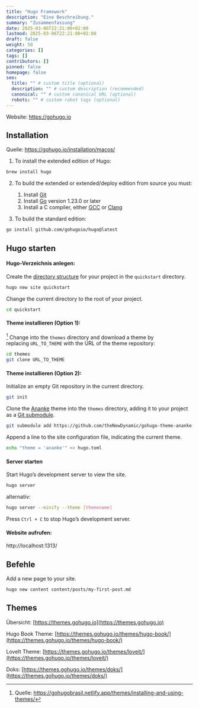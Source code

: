 ```yaml
---
title: "Hugo Framework"
description: "Eine Beschreibung."
summary: "Zusammenfassung"
date: 2025-03-06T22:21:00+02:00
lastmod: 2025-03-06T22:21:00+02:00
draft: false
weight: 50
categories: []
tags: []
contributors: []
pinned: false
homepage: false
seo:
  title: "" # custom title (optional)
  description: "" # custom description (recommended)
  canonical: "" # custom canonical URL (optional)
  robots: "" # custom robot tags (optional)
---
```


Website:
https://gohugo.io


## Installation

Quelle:
https://gohugo.io/installation/macos/


1) To install the extended edition of Hugo:
```sh
brew install hugo
```

2) To build the extended or extended/deploy edition from source you must:
	1. Install [Git](https://git-scm.com/)
	2. Install [Go](https://go.dev/) version 1.23.0 or later
	3. Install a C compiler, either [GCC](https://gcc.gnu.org/) or [Clang](https://clang.llvm.org/)

3) To build the standard edition:
```sh
go install github.com/gohugoio/hugo@latest
```


## Hugo starten

#### Hugo-Verzeichnis anlegen:

Create the [directory structure](https://gohugo.io/getting-started/directory-structure/) for your project in the `quickstart` directory.
```sh
hugo new site quickstart
```

Change the current directory to the root of your project.
```sh
cd quickstart
```

#### Theme installieren (Option 1):

[^1] Change into the `themes` directory and download a theme by replacing `URL_TO_THEME` with the URL of the theme repository:
```sh
cd themes
git clone URL_TO_THEME
```


#### Theme installieren (Option 2):

Initialize an empty Git repository in the current directory.
```sh
git init
```

Clone the [Ananke](https://github.com/theNewDynamic/gohugo-theme-ananke) theme into the `themes` directory, adding it to your project as a [Git submodule](https://git-scm.com/book/en/v2/Git-Tools-Submodules).
```sh
git submodule add https://github.com/theNewDynamic/gohugo-theme-ananke.git themes/ananke
```

Append a line to the site configuration file, indicating the current theme.
```sh
echo "theme = 'ananke'" >> hugo.toml
```


#### Server starten
Start Hugo’s development server to view the site.
```sh
hugo server
```

alternativ:
```sh
hugo server --minify --theme [themename]
```

Press `Ctrl + C` to stop Hugo’s development server.


#### Website aufrufen:
http://localhost:1313/



## Befehle

Add a new page to your site.
```sh
hugo new content content/posts/my-first-post.md
```


## Themes

Übersicht:
[https://themes.gohugo.io](https://themes.gohugo.io)

Hugo Book Theme:
[https://themes.gohugo.io/themes/hugo-book/](https://themes.gohugo.io/themes/hugo-book/)

LoveIt Theme:
[https://themes.gohugo.io/themes/loveit/](https://themes.gohugo.io/themes/loveit/)

Doks:
[https://themes.gohugo.io/themes/doks/](https://themes.gohugo.io/themes/doks/)


[^1]: Quelle:
	https://gohugobrasil.netlify.app/themes/installing-and-using-themes/
